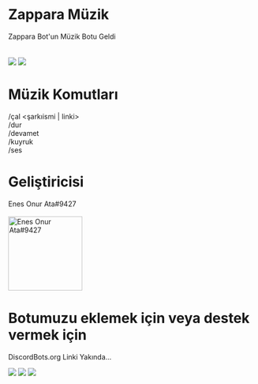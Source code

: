 # Zappara Müzik
Zappara Bot'un Müzik Botu Geldi<br/><br/><br/>
<img src="https://cdn.discordapp.com/attachments/440820385643233290/449932559267135518/unnamed.png">
<img src="https://cdn.discordapp.com/attachments/440820385643233290/449932578833825816/unnamed_1.gif">

# Müzik Komutları
/çal <şarkıismi | linki>
<br/>/dur
<br/>/devamet
<br/>/kuyruk
<br/>/ses <ses seviyesi>

# Geliştiricisi
Enes Onur Ata#9427<br/><br/>
<img src="https://cdn.discordapp.com/attachments/440820385643233290/455367016396750848/unnamed.jpg" alt="Enes Onur Ata#9427" height="150" width="150">

# Botumuzu eklemek için veya destek vermek için
DiscordBots.org Linki Yakında...

<img src="https://cdn.discordapp.com/attachments/440820385643233290/455082729722216448/mqdefault.jpg">
<img src="https://media.discordapp.net/attachments/455122906033291285/455123174984777729/discord_tr.png?width=300&height=300">
<img src="https://cdn.discordapp.com/attachments/440820385643233290/451179633077911562/favicon.png">
